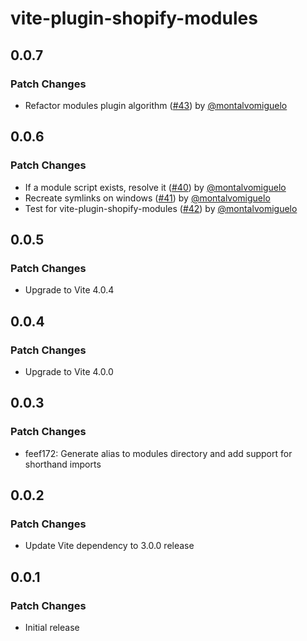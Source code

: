 # vite-plugin-shopify-modules

## 0.0.7

### Patch Changes

- Refactor modules plugin algorithm ([#43](https://github.com/barrel/barrel-shopify/pull/43)) by [@montalvomiguelo](https://github.com/montalvomiguelo)

## 0.0.6

### Patch Changes

- If a module script exists, resolve it ([#40](https://github.com/barrel/barrel-shopify/pull/40)) by [@montalvomiguelo](https://github.com/montalvomiguelo)
- Recreate symlinks on windows ([#41](https://github.com/barrel/barrel-shopify/pull/41)) by [@montalvomiguelo](https://github.com/montalvomiguelo)
- Test for vite-plugin-shopify-modules ([#42](https://github.com/barrel/barrel-shopify/pull/42)) by [@montalvomiguelo](https://github.com/montalvomiguelo)

## 0.0.5

### Patch Changes

- Upgrade to Vite 4.0.4

## 0.0.4

### Patch Changes

- Upgrade to Vite 4.0.0

## 0.0.3

### Patch Changes

- feef172: Generate alias to modules directory and add support for shorthand imports

## 0.0.2

### Patch Changes

- Update Vite dependency to 3.0.0 release

## 0.0.1

### Patch Changes

- Initial release
